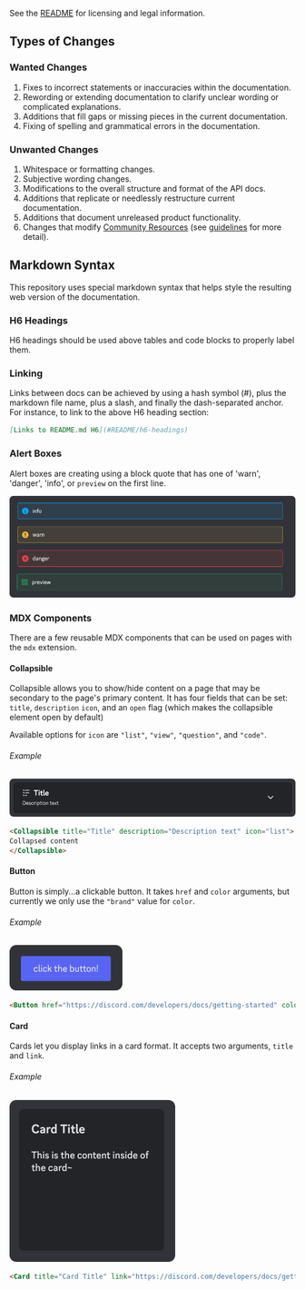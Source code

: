 See the [README](https://github.com/discord/discord-api-docs/blob/main/README.md) for licensing and legal information.

## Types of Changes

### Wanted Changes

1. Fixes to incorrect statements or inaccuracies within the documentation.
1. Rewording or extending documentation to clarify unclear wording or complicated explanations.
1. Additions that fill gaps or missing pieces in the current documentation.
1. Fixing of spelling and grammatical errors in the documentation.

### Unwanted Changes

1. Whitespace or formatting changes.
1. Subjective wording changes.
1. Modifications to the overall structure and format of the API docs.
1. Additions that replicate or needlessly restructure current documentation.
1. Additions that document unreleased product functionality.
1. Changes that modify [Community Resources](https://discord.com/developers/docs/topics/community-resources#community-resources) (see [guidelines](https://github.com/discord/discord-api-docs/discussions/4456) for more detail).

## Markdown Syntax

This repository uses special markdown syntax that helps style the resulting web version of the documentation.

### H6 Headings

H6 headings should be used above tables and code blocks to properly label them.

### Linking

Links between docs can be achieved by using a hash symbol (#), plus the markdown file name, plus a slash, and finally the dash-separated anchor. For instance, to link to the above H6 heading section:

```md
[Links to README.md H6](#README/h6-headings)
```

### Alert Boxes

Alert boxes are creating using a block quote that has one of 'warn', 'danger', 'info', or `preview` on the first line. 

![Alert options](images/alerts.png)


### MDX Components

There are a few reusable MDX components that can be used on pages with the `mdx` extension. 

#### Collapsible

Collapsible allows you to show/hide content on a page that may be secondary to the page's primary content. It has four fields that can be set: `title`, `description` `icon`, and an `open` flag (which makes the collapsible element open by default)

Available options for `icon` are `"list"`, `"view"`, `"question"`, and `"code"`.


###### Example

![Collapsible MDX Component with the list icon](images/mdx-collapsible.png)

```markdown
<Collapsible title="Title" description="Description text" icon="list">
Collapsed content
</Collapsible>
```

#### Button

Button is simply...a clickable button. It takes `href` and `color` arguments, but currently we only use the `"brand"` value for `color`.

###### Example

![Button MDX Component](images/mdx-button.png)

```markdown
<Button href="https://discord.com/developers/docs/getting-started" color="brand">click the button!</Button>
```

#### Card

Cards let you display links in a card format. It accepts two arguments, `title` and `link`.

###### Example

![Card MDX Component](images/mdx-card.png)

```markdown
<Card title="Card Title" link="https://discord.com/developers/docs/getting-started">This is the content inside of the card~</Card>
```
